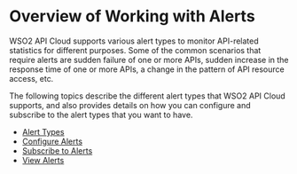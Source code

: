 # Overview of Working with Alerts

WSO2 API Cloud supports various alert types to monitor API-related
statistics for different purposes. Some of the common scenarios that
require alerts are sudden failure of one or more APIs, sudden
increase in the response time of one or more APIs, a change in the
pattern of API resource access, etc.

The following topics describe the different alert types that WSO2 API
Cloud supports, and also provides details on how you can configure and
subscribe to the alert types that you want to have.

-   [Alert Types](../alert-types)
-   [Configure Alerts](../configure-alerts)
-   [Subscribe to Alerts](../subscribe-to-alerts)
-   [View Alerts](../view-alerts)

